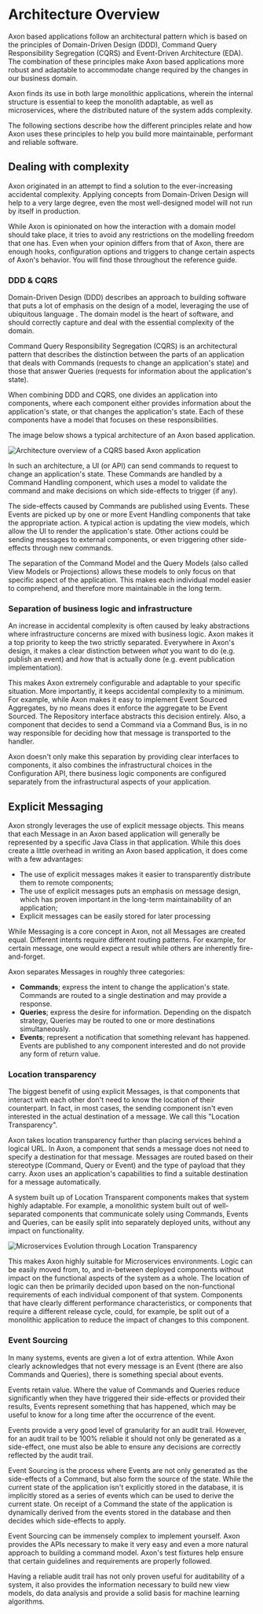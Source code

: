 # Architecture Overview

Axon based applications follow an architectural pattern which is based on the principles of Domain-Driven Design \(DDD\), Command Query Responsibility Segregation \(CQRS\) and Event-Driven Architecture \(EDA\). The combination of these principles make Axon based applications more robust and adaptable to accommodate change required by the changes in our business domain.

Axon finds its use in both large monolithic applications, wherein the internal structure is essential to keep the monolith adaptable, as well as microservices, where the distributed nature of the system adds complexity.

The following sections describe how the different principles relate and how Axon uses these principles to help you build more maintainable, performant and reliable software.

## Dealing with complexity

Axon originated in an attempt to find a solution to the ever-increasing accidental complexity. Applying concepts from Domain-Driven Design will help to a very large degree, even the most well-designed model will not run by itself in production.

While Axon is opinionated on how the interaction with a domain model should take place, it tries to avoid any restrictions on the modelling freedom that one has. Even when your opinion differs from that of Axon, there are enough hooks, configuration options and triggers to change certain aspects of Axon's behavior. You will find those throughout the reference guide.

### DDD & CQRS

Domain-Driven Design \(DDD\) describes an approach to building software that puts a lot of emphasis on the design of a model, leveraging the use of ubiquitous language . The domain model is the heart of software, and should correctly capture and deal with the essential complexity of the domain.

Command Query Responsibility Segregation \(CQRS\) is an architectural pattern that describes the distinction between the parts of an application that deals with Commands \(requests to change an application's state\) and those that answer Queries \(requests for information about the application's state\).

When combining DDD and CQRS, one divides an application into components, where each component either provides information about the application's state, or that changes the application's state. Each of these components have a model that focuses on these responsibilities.

The image below shows a typical architecture of an Axon based application.

![Architecture overview of a CQRS based Axon application](../.gitbook/assets/architecture-overview.png)

In such an architecture, a UI \(or API\) can send commands to request to change an application's state. These Commands are handled by a Command Handling component, which uses a model to validate the command and make decisions on which side-effects to trigger \(if any\).

The side-effects caused by Commands are published using Events. These Events are picked up by one or more Event Handling components that take the appropriate action. A typical action is updating the view models, which allow the UI to render the application's state. Other actions could be sending messages to external components, or even triggering other side-effects through new commands.

The separation of the Command Model and the Query Models \(also called View Models or Projections\) allows these models to only focus on that specific aspect of the application. This makes each individual model easier to comprehend, and therefore more maintainable in the long term.

### Separation of business logic and infrastructure

An increase in accidental complexity is often caused by leaky abstractions where infrastructure concerns are mixed with business logic. Axon makes it a top priority to keep the two strictly separated. Everywhere in Axon's design, it makes a clear distinction between _what_ you want to do \(e.g. publish an event\) and _how_ that is actually done \(e.g. event publication implementation\).

This makes Axon extremely configurable and adaptable to your specific situation. More importantly, it keeps accidental complexity to a minimum. For example, while Axon makes it easy to implement Event Sourced Aggregates, by no means does it enforce the aggregate to be Event Sourced. The Repository interface abstracts this decision entirely. Also, a component that decides to send a Command via a Command Bus, is in no way responsible for deciding how that message is transported to the handler.

Axon doesn't only make this separation by providing clear interfaces to components, it also combines the infrastructural choices in the Configuration API, there business logic components are configured separately from the infrastructural aspects of your application.

## Explicit Messaging

Axon strongly leverages the use of explicit message objects. This means that each Message in an Axon based application will generally be represented by a specific Java Class in that application. While this does create a little overhead in writing an Axon based application, it does come with a few advantages:

* The use of explicit messages makes it easier to transparently distribute them to remote components;
* The use of explicit messages puts an emphasis on message design, which has proven important in the long-term maintainability of an application;
* Explicit messages can be easily stored for later processing

While Messaging is a core concept in Axon, not all Messages are created equal. Different intents require different routing patterns. For example, for certain message, one would expect a result while others are inherently fire-and-forget.

Axon separates Messages in roughly three categories:

* **Commands**; express the intent to change the application's state. Commands are routed to a single destination and may provide a response.
* **Queries**; express the desire for information. Depending on the dispatch strategy, Queries may be routed to one or more destinations simultaneously.
* **Events**; represent a notification that something relevant has happened. Events are published to any component interested and do not provide any form of return value.

### Location transparency

The biggest benefit of using explicit Messages, is that components that interact with each other don't need to know the location of their counterpart. In fact, in most cases, the sending component isn't even interested in the actual destination of a message. We call this "Location Transparency".

Axon takes location transparency further than placing services behind a logical URL. In Axon, a component that sends a message does not need to specify a destination for that message. Messages are routed based on their stereotype \(Command, Query or Event\) and the type of payload that they carry. Axon uses an application's capabilities to find a suitable destination for a message automatically.

A system built up of Location Transparent components makes that system highly adaptable. For example, a monolithic system built out of well-separated components that communicate solely using Commands, Events and Queries, can be easily split into separately deployed units, without any impact on functionality.

![Microservices Evolution through Location Transparency](../.gitbook/assets/location-transparency.png)

This makes Axon highly suitable for Microservices environments. Logic can be easily moved from, to, and in-between deployed components without impact on the functional aspects of the system as a whole. The location of logic can then be primarily decided upon based on the non-functional requirements of each individual component of that system. Components that have clearly different performance characteristics, or components that require a different release cycle, could, for example, be split out of a monolithic application to reduce the impact of changes to this component.

### Event Sourcing

In many systems, events are given a lot of extra attention. While Axon clearly acknowledges that not every message is an Event \(there are also Commands and Queries\), there is something special about events.

Events retain value. Where the value of Commands and Queries reduce significantly when they have triggered their side-effects or provided their results, Events represent something that has happened, which may be useful to know for a long time after the occurrence of the event.

Events provide a very good level of granularity for an audit trail. However, for an audit trail to be 100% reliable it should not only be generated as a side-effect, one must also be able to ensure any decisions are correctly reflected by the audit trail.

Event Sourcing is the process where Events are not only generated as the side-effects of a Command, but also form the source of the state. While the current state of the application isn't explicitly stored in the database, it is implicitly stored as a series of events which can be used to derive the current state. On receipt of a Command the state of the application is dynamically derived from the events stored in the database and then decides which side-effects to apply.

Event Sourcing can be immensely complex to implement yourself. Axon provides the APIs necessary to make it very easy and even a more natural approach to building a command model. Axon's test fixtures help ensure that certain guidelines and requirements are properly followed.

Having a reliable audit trail has not only proven useful for auditability of a system, it also provides the information necessary to build new view models, do data analysis and provide a solid basis for machine learning algorithms.

